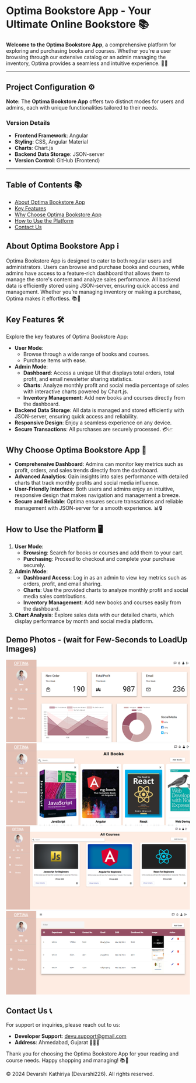 # Optima Bookstore App - Your Ultimate Online Bookstore 📚

**Welcome to the Optima Bookstore App**, a comprehensive platform for exploring and purchasing books and courses. Whether you're a user browsing through our extensive catalog or an admin managing the inventory, Optima provides a seamless and intuitive experience. 📖💼


---
## Project Configuration ⚙️

**Note:** The **Optima Bookstore App** offers two distinct modes for users and admins, each with unique functionalities tailored to their needs.

### Version Details
- **Frontend Framework**: Angular
- **Styling**: CSS, Angular Material
- **Charts**: Chart.js
- **Backend Data Storage**: JSON-server
- **Version Control**: GitHub (Frontend)

---
## Table of Contents 📚

- [About Optima Bookstore App](#about-optima-bookstore-app)
- [Key Features](#key-features)
- [Why Choose Optima Bookstore App](#why-choose-optima-bookstore-app)
- [How to Use the Platform](#how-to-use-the-platform)
- [Contact Us](#contact-us)

## About Optima Bookstore App ℹ️

Optima Bookstore App is designed to cater to both regular users and administrators. Users can browse and purchase books and courses, while admins have access to a feature-rich dashboard that allows them to manage the store's content and analyze sales performance. All backend data is efficiently stored using JSON-server, ensuring quick access and management. Whether you’re managing inventory or making a purchase, Optima makes it effortless. 📚🛒

## Key Features 🛠️

Explore the key features of Optima Bookstore App:

- **User Mode**: 
  - Browse through a wide range of books and courses.
  - Purchase items with ease.
- **Admin Mode**: 
  - **Dashboard**: Access a unique UI that displays total orders, total profit, and email newsletter sharing statistics.
  - **Charts**: Analyze monthly profit and social media percentage of sales with interactive charts powered by Chart.js.
  - **Inventory Management**: Add new books and courses directly from the dashboard.
- **Backend Data Storage**: All data is managed and stored efficiently with JSON-server, ensuring quick access and reliability.
- **Responsive Design**: Enjoy a seamless experience on any device.
- **Secure Transactions**: All purchases are securely processed. 💳📈

## Why Choose Optima Bookstore App 🌟

- **Comprehensive Dashboard**: Admins can monitor key metrics such as profit, orders, and sales trends directly from the dashboard.
- **Advanced Analytics**: Gain insights into sales performance with detailed charts that track monthly profits and social media influence.
- **User-Friendly Interface**: Both users and admins enjoy an intuitive, responsive design that makes navigation and management a breeze.
- **Secure and Reliable**: Optima ensures secure transactions and reliable management with JSON-server for a smooth experience. 📊🔒

## How to Use the Platform 🖥️

1. **User Mode**:
   - **Browsing**: Search for books or courses and add them to your cart.
   - **Purchasing**: Proceed to checkout and complete your purchase securely.
2. **Admin Mode**:
   - **Dashboard Access**: Log in as an admin to view key metrics such as orders, profit, and email sharing.
   - **Charts**: Use the provided charts to analyze monthly profit and social media sales contributions.
   - **Inventory Management**: Add new books and courses easily from the dashboard.
3. **Chart Analysis**: Explore sales data with our detailed charts, which display performance by month and social media platform.


## Demo Photos - (wait for Few-Seconds to LoadUp Images)

![Image-1](https://github.com/Devarshi226/Optima-theBookStoreApp/blob/ba39ebf9b3c0629ea2b4470bf4d9c75808f2d325/src/assets/Screen-shot/dashboard.png)
![Image-2](https://github.com/Devarshi226/Optima-theBookStoreApp/blob/ba39ebf9b3c0629ea2b4470bf4d9c75808f2d325/src/assets/Screen-shot/books.png)
![Image-3](https://github.com/Devarshi226/Optima-theBookStoreApp/blob/ba39ebf9b3c0629ea2b4470bf4d9c75808f2d325/src/assets/Screen-shot/all-course.png)
![Image-4](https://github.com/Devarshi226/Optima-theBookStoreApp/blob/ba39ebf9b3c0629ea2b4470bf4d9c75808f2d325/src/assets/Screen-shot/home.png)

## Contact Us 📞

For support or inquiries, please reach out to us:

- **Developer Support**: [devu.support@gmail.com](mailto:devu.support@gmail.com)
- **Address**: Ahmedabad, Gujarat 📮📞🏢

Thank you for choosing the Optima Bookstore App for your reading and course needs. Happy shopping and managing! 📚💼

© 2024 Devarshi Kathiriya (Devarshi226). All rights reserved.
